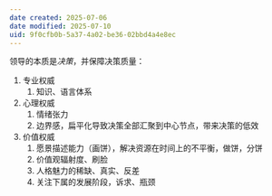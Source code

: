 ```yaml
---
date created: 2025-07-06
date modified: 2025-07-10
uid: 9f0cfb0b-5a37-4a02-be36-02bbd4a4e8ec
---
```


领导的本质是*决策*，并保障决策质量：

1. 专业权威
	1. 知识、语言体系
2. 心理权威
	1. 情绪张力
	2. 边界感，扁平化导致决策全部汇聚到中心节点，带来决策的低效
3. 价值权威
	1. 愿景描述能力（画饼），解决资源在时间上的不平衡，做饼，分饼
	2. 价值观辐射度、刷脸
	3. 人格魅力的稀缺、真实、反差
	4. 关注下属的发展阶段，诉求、瓶颈
